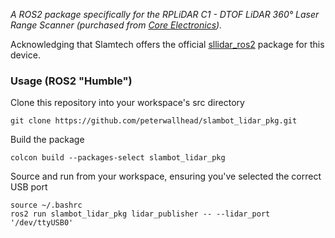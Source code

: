 _A ROS2 package specifically for the RPLiDAR C1 - DTOF LiDAR 360&deg; Laser Range Scanner (purchased from [Core Electronics](https://core-electronics.com.au/rplidar-c1-dtof-lidar-360-laser-range-scanner-12m-ip54.html))._

Acknowledging that Slamtech offers the official [sllidar_ros2](https://github.com/Slamtec/sllidar_ros2) package for this device.

### Usage (ROS2 "Humble")
Clone this repository into your workspace's src directory
```
git clone https://github.com/peterwallhead/slambot_lidar_pkg.git
```

Build the package
```
colcon build --packages-select slambot_lidar_pkg
```

Source and run from your workspace, ensuring you've selected the correct USB port
```
source ~/.bashrc
ros2 run slambot_lidar_pkg lidar_publisher -- --lidar_port '/dev/ttyUSB0'
```
